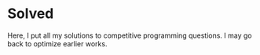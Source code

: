 # Solved
Here, I put all my solutions to competitive programming questions. I may go back to optimize earlier works.
